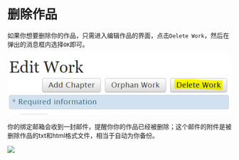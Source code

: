 # 删除作品

如果你想要删除你的作品，只需进入编辑作品的界面，点击`Delete Work`，然后在弹出的消息框内选择`OK`即可。

![](../../.gitbook/assets/image.png)

你的绑定邮箱会收到一封邮件，提醒你你的作品已经被删除；这个邮件的附件是被删除作品的txt和html格式文件，相当于自动为你备份。

![](../../.gitbook/assets/MTXX\_MH20230323\_185214798.jpg)
